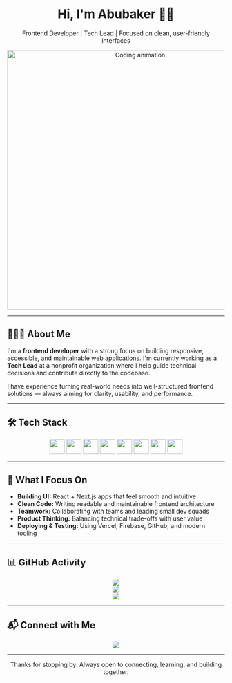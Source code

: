 <h1 align="center">Hi, I'm Abubaker 👋🏾</h1>
<p align="center">Frontend Developer | Tech Lead | Focused on clean, user-friendly interfaces</p>

<p align="center">
  <img src="https://media.giphy.com/media/qgQUggAC3Pfv687qPC/giphy.gif" width="600" alt="Coding animation" />
</p>

---

## 👨🏾‍💻 About Me

I'm a **frontend developer** with a strong focus on building responsive, accessible, and maintainable web applications. I'm currently working as a **Tech Lead** at a nonprofit organization where I help guide technical decisions and contribute directly to the codebase.

I have experience turning real-world needs into well-structured frontend solutions — always aiming for clarity, usability, and performance.

---

## 🛠 Tech Stack

<p align="center">
  <img src="https://cdn.jsdelivr.net/gh/devicons/devicon/icons/javascript/javascript-original.svg" height="35" />
  <img src="https://cdn.jsdelivr.net/gh/devicons/devicon/icons/typescript/typescript-original.svg" height="35" />
  <img src="https://cdn.jsdelivr.net/gh/devicons/devicon/icons/react/react-original.svg" height="35" />
  <img src="https://cdn.jsdelivr.net/gh/devicons/devicon/icons/nextjs/nextjs-original.svg" height="35" />
  <img src="https://cdn.jsdelivr.net/gh/devicons/devicon/icons/tailwindcss/tailwindcss-plain.svg" height="35" />
  <img src="https://www.vectorlogo.zone/logos/framer/framer-icon.svg" height="35" />
  <img src="https://cdn.jsdelivr.net/gh/devicons/devicon/icons/firebase/firebase-plain.svg" height="35" />
  <img src="https://cdn.jsdelivr.net/gh/devicons/devicon/icons/git/git-original.svg" height="35" />
</p>

---

## 🧩 What I Focus On

- **Building UI:** React + Next.js apps that feel smooth and intuitive  
- **Clean Code:** Writing readable and maintainable frontend architecture  
- **Teamwork:** Collaborating with teams and leading small dev squads  
- **Product Thinking:** Balancing technical trade-offs with user value  
- **Deploying & Testing:** Using Vercel, Firebase, GitHub, and modern tooling

---

## 📊 GitHub Activity

<p align="center">
  <img src="https://github-readme-stats.vercel.app/api?username=AbubakerSalah&show_icons=true&theme=tokyonight&hide_border=true" />
  <br/>
  <img src="https://github-readme-streak-stats.herokuapp.com/?user=AbubakerSalah&theme=tokyonight&hide_border=true" />
  <br/>
  <img src="https://github-readme-stats.vercel.app/api/top-langs/?username=AbubakerSalah&layout=compact&theme=tokyonight&hide_border=true" />
</p>

---

## 📬 Connect with Me

<p align="center">
  <a href="https://linkedin.com/in/abubaker-salah-205483287" target="_blank">
    <img src="https://img.shields.io/badge/-LinkedIn-blue?style=for-the-badge&logo=linkedin&logoColor=white" />
  </a>
</p>

---

<p align="center">
  Thanks for stopping by. Always open to connecting, learning, and building together.
</p>
